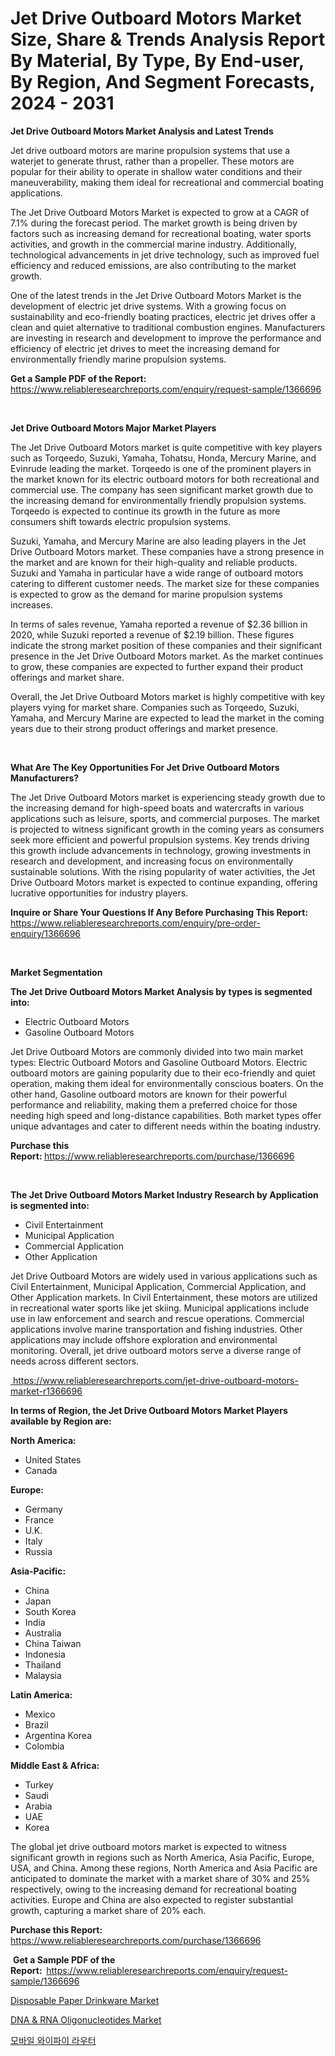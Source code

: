 <p><h1>Jet Drive Outboard Motors Market Size, Share & Trends Analysis Report By Material, By Type, By End-user, By Region, And Segment Forecasts, 2024 - 2031</h1></p><p><strong>Jet Drive Outboard Motors Market Analysis and Latest Trends</strong></p>
<p><p>Jet drive outboard motors are marine propulsion systems that use a waterjet to generate thrust, rather than a propeller. These motors are popular for their ability to operate in shallow water conditions and their maneuverability, making them ideal for recreational and commercial boating applications.</p><p>The Jet Drive Outboard Motors Market is expected to grow at a CAGR of 7.1% during the forecast period. The market growth is being driven by factors such as increasing demand for recreational boating, water sports activities, and growth in the commercial marine industry. Additionally, technological advancements in jet drive technology, such as improved fuel efficiency and reduced emissions, are also contributing to the market growth.</p><p>One of the latest trends in the Jet Drive Outboard Motors Market is the development of electric jet drive systems. With a growing focus on sustainability and eco-friendly boating practices, electric jet drives offer a clean and quiet alternative to traditional combustion engines. Manufacturers are investing in research and development to improve the performance and efficiency of electric jet drives to meet the increasing demand for environmentally friendly marine propulsion systems.</p></p>
<p><strong>Get a Sample PDF of the Report:&nbsp;</strong> <a href="https://www.reliableresearchreports.com/enquiry/request-sample/1366696">https://www.reliableresearchreports.com/enquiry/request-sample/1366696</a></p>
<p>&nbsp;</p>
<p><strong>Jet Drive Outboard Motors Major Market Players</strong></p>
<p><p>The Jet Drive Outboard Motors market is quite competitive with key players such as Torqeedo, Suzuki, Yamaha, Tohatsu, Honda, Mercury Marine, and Evinrude leading the market. Torqeedo is one of the prominent players in the market known for its electric outboard motors for both recreational and commercial use. The company has seen significant market growth due to the increasing demand for environmentally friendly propulsion systems. Torqeedo is expected to continue its growth in the future as more consumers shift towards electric propulsion systems.</p><p>Suzuki, Yamaha, and Mercury Marine are also leading players in the Jet Drive Outboard Motors market. These companies have a strong presence in the market and are known for their high-quality and reliable products. Suzuki and Yamaha in particular have a wide range of outboard motors catering to different customer needs. The market size for these companies is expected to grow as the demand for marine propulsion systems increases.</p><p>In terms of sales revenue, Yamaha reported a revenue of $2.36 billion in 2020, while Suzuki reported a revenue of $2.19 billion. These figures indicate the strong market position of these companies and their significant presence in the Jet Drive Outboard Motors market. As the market continues to grow, these companies are expected to further expand their product offerings and market share.</p><p>Overall, the Jet Drive Outboard Motors market is highly competitive with key players vying for market share. Companies such as Torqeedo, Suzuki, Yamaha, and Mercury Marine are expected to lead the market in the coming years due to their strong product offerings and market presence.</p></p>
<p>&nbsp;</p>
<p><strong>What Are The Key Opportunities For Jet Drive Outboard Motors Manufacturers?</strong></p>
<p><p>The Jet Drive Outboard Motors market is experiencing steady growth due to the increasing demand for high-speed boats and watercrafts in various applications such as leisure, sports, and commercial purposes. The market is projected to witness significant growth in the coming years as consumers seek more efficient and powerful propulsion systems. Key trends driving this growth include advancements in technology, growing investments in research and development, and increasing focus on environmentally sustainable solutions. With the rising popularity of water activities, the Jet Drive Outboard Motors market is expected to continue expanding, offering lucrative opportunities for industry players.</p></p>
<p><strong>Inquire or Share Your Questions If Any Before Purchasing This Report:</strong> <a href="https://www.reliableresearchreports.com/enquiry/pre-order-enquiry/1366696">https://www.reliableresearchreports.com/enquiry/pre-order-enquiry/1366696</a></p>
<p>&nbsp;</p>
<p><strong>Market Segmentation</strong></p>
<p><strong>The Jet Drive Outboard Motors Market Analysis by types is segmented into:</strong></p>
<p><ul><li>Electric Outboard Motors</li><li>Gasoline Outboard Motors</li></ul></p>
<p><p>Jet Drive Outboard Motors are commonly divided into two main market types: Electric Outboard Motors and Gasoline Outboard Motors. Electric outboard motors are gaining popularity due to their eco-friendly and quiet operation, making them ideal for environmentally conscious boaters. On the other hand, Gasoline outboard motors are known for their powerful performance and reliability, making them a preferred choice for those needing high speed and long-distance capabilities. Both market types offer unique advantages and cater to different needs within the boating industry.</p></p>
<p><strong>Purchase this Report:&nbsp;</strong><a href="https://www.reliableresearchreports.com/purchase/1366696">https://www.reliableresearchreports.com/purchase/1366696</a></p>
<p>&nbsp;</p>
<p><strong>The Jet Drive Outboard Motors Market Industry Research by Application is segmented into:</strong></p>
<p><ul><li>Civil Entertainment</li><li>Municipal Application</li><li>Commercial Application</li><li>Other Application</li></ul></p>
<p><p>Jet Drive Outboard Motors are widely used in various applications such as Civil Entertainment, Municipal Application, Commercial Application, and Other Application markets. In Civil Entertainment, these motors are utilized in recreational water sports like jet skiing. Municipal applications include use in law enforcement and search and rescue operations. Commercial applications involve marine transportation and fishing industries. Other applications may include offshore exploration and environmental monitoring. Overall, jet drive outboard motors serve a diverse range of needs across different sectors.</p></p>
<p><a href="https://www.reliableresearchreports.com/jet-drive-outboard-motors-market-r1366696">&nbsp;https://www.reliableresearchreports.com/jet-drive-outboard-motors-market-r1366696</a></p>
<p><strong>In terms of Region, the Jet Drive Outboard Motors Market Players available by Region are:</strong></p>
<p>
    <p> <strong> North America: </strong>
        <ul>
            <li>United States</li>
            <li>Canada</li>
        </ul>
        </p> 
    <p> <strong> Europe: </strong>
        <ul>
            <li>Germany</li>
            <li>France</li>
            <li>U.K.</li>
            <li>Italy</li>
            <li>Russia</li>
        </ul>
        </p> 
    <p> <strong> Asia-Pacific: </strong>
        <ul>
            <li>China</li>
            <li>Japan</li>
            <li>South Korea</li>
            <li>India</li>
            <li>Australia</li>
            <li>China Taiwan</li>
            <li>Indonesia</li>
            <li>Thailand</li>
            <li>Malaysia</li>
        </ul>
        </p> 
    <p> <strong> Latin America: </strong>
        <ul>
            <li>Mexico</li>
            <li>Brazil</li>
            <li>Argentina Korea</li>
            <li>Colombia</li>
        </ul>
        </p> 
    <p> <strong> Middle East & Africa: </strong>
        <ul>
            <li>Turkey</li>
            <li>Saudi</li>
            <li>Arabia</li>
            <li>UAE</li>
            <li>Korea</li>
        </ul>
    </p>
    </p>
<p><p>The global jet drive outboard motors market is expected to witness significant growth in regions such as North America, Asia Pacific, Europe, USA, and China. Among these regions, North America and Asia Pacific are anticipated to dominate the market with a market share of 30% and 25% respectively, owing to the increasing demand for recreational boating activities. Europe and China are also expected to register substantial growth, capturing a market share of 20% each.</p></p>
<p><strong>Purchase this Report: </strong><a href="https://www.reliableresearchreports.com/purchase/1366696">https://www.reliableresearchreports.com/purchase/1366696</a></p>
<p>&nbsp;<strong>Get a Sample PDF of the Report:&nbsp;&nbsp;</strong><a href="https://www.reliableresearchreports.com/enquiry/request-sample/1366696">https://www.reliableresearchreports.com/enquiry/request-sample/1366696</a></p>
<p><strong></strong></p>
<p><p><a href="https://github.com/RyleeBauch2023/Market-Research-Report-List-2/blob/main/disposable-paper-drinkware-market.md">Disposable Paper Drinkware Market</a></p><p><a href="https://github.com/AndreanneHane2023/Market-Research-Report-List-1/blob/main/dna-rna-oligonucleotides-market.md">DNA & RNA Oligonucleotides Market</a></p><p><a href="https://medium.com/@jeralderzog65756e/%EB%AA%A8%EB%B0%94%EC%9D%BC-wi-fi-%EB%9D%BC%EC%9A%B0%ED%84%B0-%EC%8B%9C%EC%9E%A5-%EC%9D%B8%EC%82%AC%EC%9D%B4%ED%8A%B8-%EC%8B%9C%EC%9E%A5-%EB%8F%99%ED%96%A5-%EC%84%B1%EC%9E%A5-2024%EB%85%84%EB%B6%80%ED%84%B0-2031%EB%85%84%EA%B9%8C%EC%A7%80-%EC%98%88%EC%B8%A1%EB%90%9C-%EA%B2%83-2e3521a94f0f">모바일 와이파이 라우터</a></p></p>